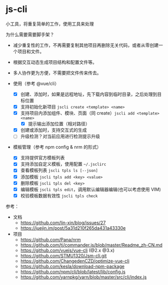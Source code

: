 # js-cli

小工具，将重复简单的工作，使用工具来处理

为什么需要需要脚手架？

- 减少重复性的工作，不再需要复制其他项目再删除无关代码，或者从零创建一个项目和文件。
- 根据交互动态生成项目结构和配置文件等。
- 多人协作更为方便，不需要把文件传来传去。

- 使用（参考 @vue/cli）
  - [x] 创建、添加时，如果是远程地址，先下载内容到临时目录，之后处理到目标位置
  - [x] 支持初始化新项目 `jscli create <template> <name>`
  - [x] 支持项目内添加组件、模块、页面（同 create）`jscli add <template> <name>`
    - [x] 提示输出添加位置（相对路径）
  - [x] 创建或添加时，支持交互式的生成
  - [ ] 升级检测？对当前应用进行检测提示升级
- 模板管理（参考 npm config & nrm 的形式）
  - [x] 支持提供官方模板列表
  - [x] 支持添加自定义模板，使用配置 `~/.jsclirc`
  - [x] 查看模板列表 `jscli tpls ls [--json]`
  - [x] 添加模板 `jscli tpls add <key> <value>`
  - [x] 删除模板 `jscli tpls del <key>`
  - [x] 编辑模板 `jscli tpls edit`，调用默认编辑器编辑(也可以考虑使用 VIM)
  - [x] 校验模板数据有效性 `jscli tpls check`

参考：

- 文档
  - https://github.com/lin-xin/blog/issues/27
  - https://juejin.im/post/5a31d210f265da431a43330e
- 项目
  - https://github.com/Pana/nrm
  - https://github.com/tj/commander.js/blob/master/Readme_zh-CN.md
  - https://github.com/vuejs/vue-cli (@2.x @3.x)
  - https://github.com/STMU1320/Jsm-cli.git
  - https://github.com/ChangedenCZD/optimize-vue-cli
  - https://github.com/kesla/download-npm-package
  - https://github.com/npm/cli/blob/latest/lib/config.js
  - https://github.com/yarnpkg/yarn/blob/master/src/cli/index.js
